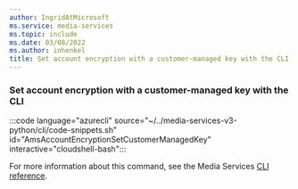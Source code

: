 ```yaml
---
author: IngridAtMicrosoft
ms.service: media-services
ms.topic: include
ms.date: 03/08/2022
ms.author: inhenkel
title: Set account encryption with a customer-managed key with the CLI
---
```


<!--Set account encryption with a customer-managed key-->

### Set account encryption with a customer-managed key with the CLI

:::code language="azurecli" source="~/../media-services-v3-python/cli/code-snippets.sh" id="AmsAccountEncryptionSetCustomerManagedKey" interactive="cloudshell-bash":::

For more information about this command, see the Media Services [CLI reference](/cli/azure/ams/account/encryption?view=azure-cli-latest#az-ams-account-encryption-set).
